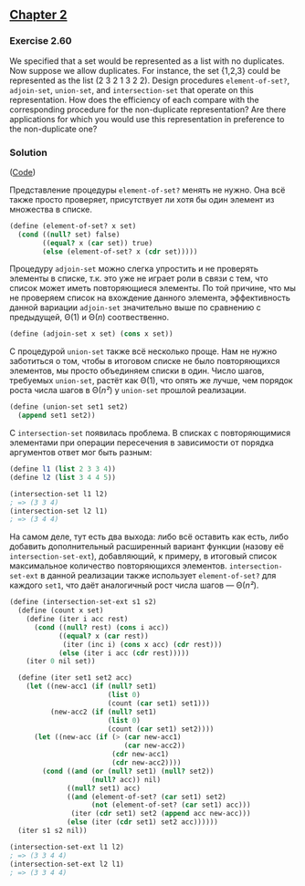 ## [Chapter 2](../index.md#2-Building-Abstractions-with-Data)

### Exercise 2.60

We specified that a set would be represented as a list with no duplicates. Now suppose we allow duplicates. For instance, the set {1,2,3} could be represented as the list (2 3 2 1 3 2 2). Design procedures `element-of-set?`, `adjoin-set`, `union-set`, and `intersection-set` that operate on this representation. How does the efficiency of each compare with the corresponding procedure for the non-duplicate representation? Are there applications for which you would use this representation in preference to the non-duplicate one?

### Solution

([Code](../../src/Chapter%202/Exercise%202.60.scm))

Представление процедуры `element-of-set?` менять не нужно. Она всё также просто проверяет, присутствует ли хотя бы один элемент из множества в списке.

```scheme
(define (element-of-set? x set)
  (cond ((null? set) false)
        ((equal? x (car set)) true)
        (else (element-of-set? x (cdr set)))))
```

Процедуру `adjoin-set` можно слегка упростить и не проверять элементы в списке, т.к. это уже не играет роли в связи с тем, что список может иметь повторяющиеся элементы. По той причине, что мы не проверяем список на вхождение данного элемента, эффективность данной вариации `adjoin-set` значительно выше по сравнению с предыдущей, Θ(1) и Θ(_n_) соотвественно.

```scheme
(define (adjoin-set x set) (cons x set))
```

С процедурой `union-set` также всё несколько проще. Нам не нужно заботиться о том, чтобы в итоговом списке не было повторяющихся элементов, мы просто объединяем списки в один. Число шагов, требуемых `union-set`, растёт как Θ(1), что опять же лучше, чем порядок роста числа шагов в Θ(_n²_) у `union-set` прошлой реализации.

```scheme
(define (union-set set1 set2)
  (append set1 set2))
```

С `intersection-set` появилась проблема. В списках с повторяющимися элементами при операции пересечения в зависимости от порядка аргументов ответ мог быть разным:

```scheme
(define l1 (list 2 3 3 4))
(define l2 (list 3 4 4 5))

(intersection-set l1 l2)
; => (3 3 4)
(intersection-set l2 l1)
; => (3 4 4)
```

На самом деле, тут есть два выхода: либо всё оставить как есть, либо добавить дополнительный расширенный вариант функции (назову её `intersection-set-ext`), добавляющий, к примеру, в итоговый список максимальное количество повторяющихся элементов. `intersection-set-ext` в данной реализации также использует `element-of-set?` для каждого `set1`, что даёт аналогичный рост числа шагов — Θ(_n²_).

```scheme
(define (intersection-set-ext s1 s2)
  (define (count x set)
    (define (iter i acc rest)
      (cond ((null? rest) (cons i acc))
            ((equal? x (car rest))
             (iter (inc i) (cons x acc) (cdr rest)))
            (else (iter i acc (cdr rest)))))
    (iter 0 nil set))

  (define (iter set1 set2 acc)
    (let ((new-acc1 (if (null? set1)
                        (list 0)
                        (count (car set1) set1)))
          (new-acc2 (if (null? set1)
                        (list 0)
                        (count (car set1) set2))))
      (let ((new-acc (if (> (car new-acc1)
                            (car new-acc2))
                         (cdr new-acc1)
                         (cdr new-acc2))))
        (cond ((and (or (null? set1) (null? set2))
                    (null? acc)) nil)
              ((null? set1) acc)
              ((and (element-of-set? (car set1) set2)
                    (not (element-of-set? (car set1) acc)))
               (iter (cdr set1) set2 (append acc new-acc)))
              (else (iter (cdr set1) set2 acc))))))
  (iter s1 s2 nil))

(intersection-set-ext l1 l2)
; => (3 3 4 4)
(intersection-set-ext l2 l1)
; => (3 3 4 4)
```


